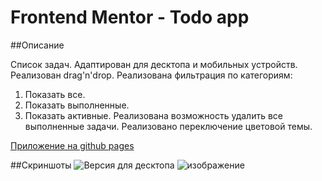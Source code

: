 # Frontend Mentor - Todo app

##Описание

Список задач. 
Адаптирован для десктопа и мобильных устройств. 
Реализован drag'n'drop.
Реализована фильтрация по категориям: 
1. Показать все.
2. Показать выполненные.
3. Показать активные.
Реализована возможность удалить все выполненные задачи.
Реализовано переключение цветовой темы.

[Приложение на github pages](https://trnvmkhl.github.io/todo-list-app/)

##Скриншоты
![Версия для десктопа](https://user-images.githubusercontent.com/40204735/132640730-bd7681ab-682b-4214-a181-c0365811e007.png)
![изображение](https://user-images.githubusercontent.com/40204735/132641717-25e9d78c-a4a8-4486-9c7f-8dcd12458772.png)





